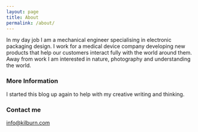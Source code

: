 ```yaml
---
layout: page
title: About
permalink: /about/
---
```


In my day job I am a mechanical engineer specialising in electronic packaging design. I work for a medical device company developing new products that help our customers interact fully with the world around them. Away from work I am interested in nature, photography and understanding the world.

### More Information

I started this blog up again to help with my creative writing and thinking.

### Contact me

[info@kilburn.com](mailto:info@kilburn.ch)
